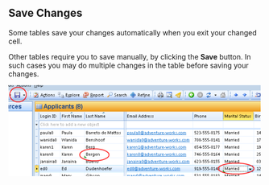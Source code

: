 ## Save Changes

Some tables save your changes automatically when you exit your changed cell.

Other tables require you to save manually, by clicking the **Save** button. In such cases you may do multiple changes in the table before saving your changes.

![ID266650EF3D5F496D.ID48693EFD702E4E44.png](media/ID266650EF3D5F496D.ID48693EFD702E4E44.png)